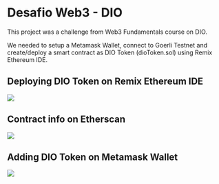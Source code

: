 # Desafio Web3 - DIO

This project was a challenge from Web3 Fundamentals course on DIO.

We needed to setup a Metamask Wallet, connect to Goerli Testnet and create/deploy a smart contract as DIO Token (dioToken.sol) using Remix Ethereum IDE.

## Deploying DIO Token on Remix Ethereum IDE
<img src="https://user-images.githubusercontent.com/81250968/228308184-d52daaa8-675a-4797-92c2-e416e5c71932.png"/>

## Contract info on Etherscan
<img src="https://user-images.githubusercontent.com/81250968/228309082-66e2ccc8-51a6-4040-8ad0-2ea0127d3ef0.png"/>

## Adding DIO Token on Metamask Wallet
<img src="https://user-images.githubusercontent.com/81250968/228309880-efacadf6-8291-4870-bcd5-02ebe56b44c2.png"/>



